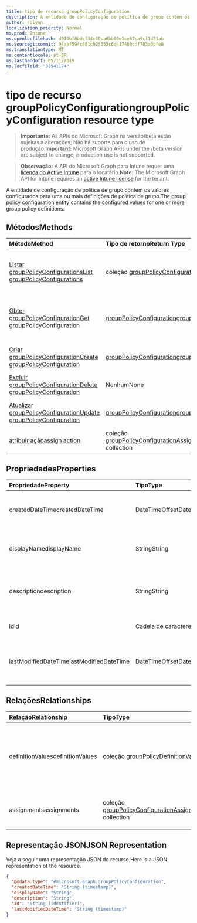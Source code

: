 ```yaml
---
title: tipo de recurso groupPolicyConfiguration
description: A entidade de configuração de política de grupo contém os valores configurados para uma ou mais definições de política de grupo.
author: rolyon
localization_priority: Normal
ms.prod: Intune
ms.openlocfilehash: d910bf8bdef34c60ca6bb66e1ce87ca9cf1d51ab
ms.sourcegitcommit: 94aaf594c881c02f353c6a417460cdf783a0bfe0
ms.translationtype: MT
ms.contentlocale: pt-BR
ms.lasthandoff: 05/11/2019
ms.locfileid: "33941174"
---
```

# <a name="grouppolicyconfiguration-resource-type"></a><span data-ttu-id="f4278-103">tipo de recurso groupPolicyConfiguration</span><span class="sxs-lookup"><span data-stu-id="f4278-103">groupPolicyConfiguration resource type</span></span>

> <span data-ttu-id="f4278-104">**Importante:** As APIs do Microsoft Graph na versão/beta estão sujeitas a alterações; Não há suporte para o uso de produção.</span><span class="sxs-lookup"><span data-stu-id="f4278-104">**Important:** Microsoft Graph APIs under the /beta version are subject to change; production use is not supported.</span></span>

> <span data-ttu-id="f4278-105">**Observação:** A API do Microsoft Graph para Intune requer uma [licença do Active Intune](https://go.microsoft.com/fwlink/?linkid=839381) para o locatário.</span><span class="sxs-lookup"><span data-stu-id="f4278-105">**Note:** The Microsoft Graph API for Intune requires an [active Intune license](https://go.microsoft.com/fwlink/?linkid=839381) for the tenant.</span></span>

<span data-ttu-id="f4278-106">A entidade de configuração de política de grupo contém os valores configurados para uma ou mais definições de política de grupo.</span><span class="sxs-lookup"><span data-stu-id="f4278-106">The group policy configuration entity contains the configured values for one or more group policy definitions.</span></span>

## <a name="methods"></a><span data-ttu-id="f4278-107">Métodos</span><span class="sxs-lookup"><span data-stu-id="f4278-107">Methods</span></span>
|<span data-ttu-id="f4278-108">Método</span><span class="sxs-lookup"><span data-stu-id="f4278-108">Method</span></span>|<span data-ttu-id="f4278-109">Tipo de retorno</span><span class="sxs-lookup"><span data-stu-id="f4278-109">Return Type</span></span>|<span data-ttu-id="f4278-110">Descrição</span><span class="sxs-lookup"><span data-stu-id="f4278-110">Description</span></span>|
|:---|:---|:---|
|[<span data-ttu-id="f4278-111">Listar groupPolicyConfigurations</span><span class="sxs-lookup"><span data-stu-id="f4278-111">List groupPolicyConfigurations</span></span>](../api/intune-grouppolicy-grouppolicyconfiguration-list.md)|<span data-ttu-id="f4278-112">coleção [groupPolicyConfiguration](../resources/intune-grouppolicy-grouppolicyconfiguration.md)</span><span class="sxs-lookup"><span data-stu-id="f4278-112">[groupPolicyConfiguration](../resources/intune-grouppolicy-grouppolicyconfiguration.md) collection</span></span>|<span data-ttu-id="f4278-113">Listar Propriedades e relações dos objetos [groupPolicyConfiguration](../resources/intune-grouppolicy-grouppolicyconfiguration.md) .</span><span class="sxs-lookup"><span data-stu-id="f4278-113">List properties and relationships of the [groupPolicyConfiguration](../resources/intune-grouppolicy-grouppolicyconfiguration.md) objects.</span></span>|
|[<span data-ttu-id="f4278-114">Obter groupPolicyConfiguration</span><span class="sxs-lookup"><span data-stu-id="f4278-114">Get groupPolicyConfiguration</span></span>](../api/intune-grouppolicy-grouppolicyconfiguration-get.md)|[<span data-ttu-id="f4278-115">groupPolicyConfiguration</span><span class="sxs-lookup"><span data-stu-id="f4278-115">groupPolicyConfiguration</span></span>](../resources/intune-grouppolicy-grouppolicyconfiguration.md)|<span data-ttu-id="f4278-116">Leia as propriedades e as relações do objeto [groupPolicyConfiguration](../resources/intune-grouppolicy-grouppolicyconfiguration.md) .</span><span class="sxs-lookup"><span data-stu-id="f4278-116">Read properties and relationships of the [groupPolicyConfiguration](../resources/intune-grouppolicy-grouppolicyconfiguration.md) object.</span></span>|
|[<span data-ttu-id="f4278-117">Criar groupPolicyConfiguration</span><span class="sxs-lookup"><span data-stu-id="f4278-117">Create groupPolicyConfiguration</span></span>](../api/intune-grouppolicy-grouppolicyconfiguration-create.md)|[<span data-ttu-id="f4278-118">groupPolicyConfiguration</span><span class="sxs-lookup"><span data-stu-id="f4278-118">groupPolicyConfiguration</span></span>](../resources/intune-grouppolicy-grouppolicyconfiguration.md)|<span data-ttu-id="f4278-119">Criar um novo objeto [groupPolicyConfiguration](../resources/intune-grouppolicy-grouppolicyconfiguration.md) .</span><span class="sxs-lookup"><span data-stu-id="f4278-119">Create a new [groupPolicyConfiguration](../resources/intune-grouppolicy-grouppolicyconfiguration.md) object.</span></span>|
|[<span data-ttu-id="f4278-120">Excluir groupPolicyConfiguration</span><span class="sxs-lookup"><span data-stu-id="f4278-120">Delete groupPolicyConfiguration</span></span>](../api/intune-grouppolicy-grouppolicyconfiguration-delete.md)|<span data-ttu-id="f4278-121">Nenhum</span><span class="sxs-lookup"><span data-stu-id="f4278-121">None</span></span>|<span data-ttu-id="f4278-122">Exclui [groupPolicyConfiguration](../resources/intune-grouppolicy-grouppolicyconfiguration.md).</span><span class="sxs-lookup"><span data-stu-id="f4278-122">Deletes a [groupPolicyConfiguration](../resources/intune-grouppolicy-grouppolicyconfiguration.md).</span></span>|
|[<span data-ttu-id="f4278-123">Atualizar groupPolicyConfiguration</span><span class="sxs-lookup"><span data-stu-id="f4278-123">Update groupPolicyConfiguration</span></span>](../api/intune-grouppolicy-grouppolicyconfiguration-update.md)|[<span data-ttu-id="f4278-124">groupPolicyConfiguration</span><span class="sxs-lookup"><span data-stu-id="f4278-124">groupPolicyConfiguration</span></span>](../resources/intune-grouppolicy-grouppolicyconfiguration.md)|<span data-ttu-id="f4278-125">Atualiza as propriedades de um objeto [groupPolicyConfiguration](../resources/intune-grouppolicy-grouppolicyconfiguration.md) .</span><span class="sxs-lookup"><span data-stu-id="f4278-125">Update the properties of a [groupPolicyConfiguration](../resources/intune-grouppolicy-grouppolicyconfiguration.md) object.</span></span>|
|[<span data-ttu-id="f4278-126">atribuir ação</span><span class="sxs-lookup"><span data-stu-id="f4278-126">assign action</span></span>](../api/intune-grouppolicy-grouppolicyconfiguration-assign.md)|<span data-ttu-id="f4278-127">coleção [groupPolicyConfigurationAssignment](../resources/intune-grouppolicy-grouppolicyconfigurationassignment.md)</span><span class="sxs-lookup"><span data-stu-id="f4278-127">[groupPolicyConfigurationAssignment](../resources/intune-grouppolicy-grouppolicyconfigurationassignment.md) collection</span></span>|<span data-ttu-id="f4278-128">Ainda não documentado</span><span class="sxs-lookup"><span data-stu-id="f4278-128">Not yet documented</span></span>|

## <a name="properties"></a><span data-ttu-id="f4278-129">Propriedades</span><span class="sxs-lookup"><span data-stu-id="f4278-129">Properties</span></span>
|<span data-ttu-id="f4278-130">Propriedade</span><span class="sxs-lookup"><span data-stu-id="f4278-130">Property</span></span>|<span data-ttu-id="f4278-131">Tipo</span><span class="sxs-lookup"><span data-stu-id="f4278-131">Type</span></span>|<span data-ttu-id="f4278-132">Descrição</span><span class="sxs-lookup"><span data-stu-id="f4278-132">Description</span></span>|
|:---|:---|:---|
|<span data-ttu-id="f4278-133">createdDateTime</span><span class="sxs-lookup"><span data-stu-id="f4278-133">createdDateTime</span></span>|<span data-ttu-id="f4278-134">DateTimeOffset</span><span class="sxs-lookup"><span data-stu-id="f4278-134">DateTimeOffset</span></span>|<span data-ttu-id="f4278-135">A data e a hora em que o objeto foi criado.</span><span class="sxs-lookup"><span data-stu-id="f4278-135">The date and time the object was created.</span></span>|
|<span data-ttu-id="f4278-136">displayName</span><span class="sxs-lookup"><span data-stu-id="f4278-136">displayName</span></span>|<span data-ttu-id="f4278-137">String</span><span class="sxs-lookup"><span data-stu-id="f4278-137">String</span></span>|<span data-ttu-id="f4278-138">Nome fornecido pelo usuário para o objeto Resource.</span><span class="sxs-lookup"><span data-stu-id="f4278-138">User provided name for the resource object.</span></span>|
|<span data-ttu-id="f4278-139">description</span><span class="sxs-lookup"><span data-stu-id="f4278-139">description</span></span>|<span data-ttu-id="f4278-140">String</span><span class="sxs-lookup"><span data-stu-id="f4278-140">String</span></span>|<span data-ttu-id="f4278-141">Descrição fornecida pelo usuário para o objeto Resource.</span><span class="sxs-lookup"><span data-stu-id="f4278-141">User provided description for the resource object.</span></span>|
|<span data-ttu-id="f4278-142">id</span><span class="sxs-lookup"><span data-stu-id="f4278-142">id</span></span>|<span data-ttu-id="f4278-143">Cadeia de caracteres</span><span class="sxs-lookup"><span data-stu-id="f4278-143">String</span></span>|<span data-ttu-id="f4278-144">Chave da entidade.</span><span class="sxs-lookup"><span data-stu-id="f4278-144">Key of the entity.</span></span>|
|<span data-ttu-id="f4278-145">lastModifiedDateTime</span><span class="sxs-lookup"><span data-stu-id="f4278-145">lastModifiedDateTime</span></span>|<span data-ttu-id="f4278-146">DateTimeOffset</span><span class="sxs-lookup"><span data-stu-id="f4278-146">DateTimeOffset</span></span>|<span data-ttu-id="f4278-147">A data e a hora em que a entidade foi modificada pela última vez.</span><span class="sxs-lookup"><span data-stu-id="f4278-147">The date and time the entity was last modified.</span></span>|

## <a name="relationships"></a><span data-ttu-id="f4278-148">Relações</span><span class="sxs-lookup"><span data-stu-id="f4278-148">Relationships</span></span>
|<span data-ttu-id="f4278-149">Relação</span><span class="sxs-lookup"><span data-stu-id="f4278-149">Relationship</span></span>|<span data-ttu-id="f4278-150">Tipo</span><span class="sxs-lookup"><span data-stu-id="f4278-150">Type</span></span>|<span data-ttu-id="f4278-151">Descrição</span><span class="sxs-lookup"><span data-stu-id="f4278-151">Description</span></span>|
|:---|:---|:---|
|<span data-ttu-id="f4278-152">definitionValues</span><span class="sxs-lookup"><span data-stu-id="f4278-152">definitionValues</span></span>|<span data-ttu-id="f4278-153">coleção [groupPolicyDefinitionValue](../resources/intune-grouppolicy-grouppolicydefinitionvalue.md)</span><span class="sxs-lookup"><span data-stu-id="f4278-153">[groupPolicyDefinitionValue](../resources/intune-grouppolicy-grouppolicydefinitionvalue.md) collection</span></span>|<span data-ttu-id="f4278-154">A lista de valores de definição de política de grupo habilitados ou desabilitados para a configuração.</span><span class="sxs-lookup"><span data-stu-id="f4278-154">The list of enabled or disabled group policy definition values for the configuration.</span></span>|
|<span data-ttu-id="f4278-155">assignments</span><span class="sxs-lookup"><span data-stu-id="f4278-155">assignments</span></span>|<span data-ttu-id="f4278-156">coleção [groupPolicyConfigurationAssignment](../resources/intune-grouppolicy-grouppolicyconfigurationassignment.md)</span><span class="sxs-lookup"><span data-stu-id="f4278-156">[groupPolicyConfigurationAssignment](../resources/intune-grouppolicy-grouppolicyconfigurationassignment.md) collection</span></span>|<span data-ttu-id="f4278-157">A lista de atribuições de grupo para a configuração.</span><span class="sxs-lookup"><span data-stu-id="f4278-157">The list of group assignments for the configuration.</span></span>|

## <a name="json-representation"></a><span data-ttu-id="f4278-158">Representação JSON</span><span class="sxs-lookup"><span data-stu-id="f4278-158">JSON Representation</span></span>
<span data-ttu-id="f4278-159">Veja a seguir uma representação JSON do recurso.</span><span class="sxs-lookup"><span data-stu-id="f4278-159">Here is a JSON representation of the resource.</span></span>
<!-- {
  "blockType": "resource",
  "keyProperty": "id",
  "@odata.type": "microsoft.graph.groupPolicyConfiguration"
}
-->
``` json
{
  "@odata.type": "#microsoft.graph.groupPolicyConfiguration",
  "createdDateTime": "String (timestamp)",
  "displayName": "String",
  "description": "String",
  "id": "String (identifier)",
  "lastModifiedDateTime": "String (timestamp)"
}
```




